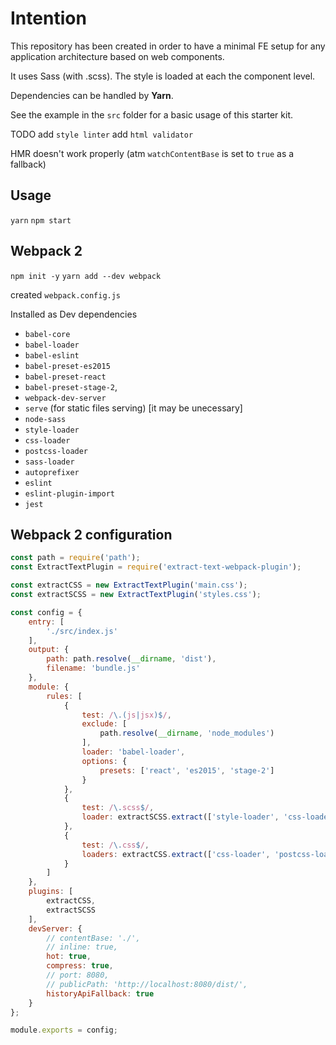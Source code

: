 # Intention

This repository has been created in order to have a minimal FE setup for any application architecture based on web components.

It uses Sass (with .scss). The style is loaded at each the component level.

Dependencies can be handled by **Yarn**.

See the example in the `src` folder for a basic usage of this starter kit.

TODO
add `style linter`
add `html validator`

HMR doesn't work properly (atm `watchContentBase` is set to `true` as a fallback)

## Usage
`yarn`
`npm start`

## Webpack 2

`npm init -y`
`yarn add --dev webpack`

created `webpack.config.js`

Installed as Dev dependencies
- `babel-core`
- `babel-loader`
- `babel-eslint`
- `babel-preset-es2015`
- `babel-preset-react`
- `babel-preset-stage-2`,
- `webpack-dev-server`
- `serve` (for static files serving) [it may be unecessary]
- `node-sass`
- `style-loader`
- `css-loader`
- `postcss-loader`
- `sass-loader`
- `autoprefixer`
- `eslint`
- `eslint-plugin-import`
- `jest`



## Webpack 2 configuration
```js
const path = require('path');
const ExtractTextPlugin = require('extract-text-webpack-plugin');

const extractCSS = new ExtractTextPlugin('main.css');
const extractSCSS = new ExtractTextPlugin('styles.css');

const config = {
    entry: [
        './src/index.js'
    ],
    output: {
        path: path.resolve(__dirname, 'dist'),
        filename: 'bundle.js'
    },
    module: {
        rules: [
            {
                test: /\.(js|jsx)$/,
                exclude: [
                    path.resolve(__dirname, 'node_modules')
                ],
                loader: 'babel-loader',
                options: {
                    presets: ['react', 'es2015', 'stage-2']
                }
            },
            {
                test: /\.scss$/,
                loader: extractSCSS.extract(['style-loader', 'css-loader', 'postcss-loader', 'sass-loader'])
            },
            {
                test: /\.css$/,
                loaders: extractCSS.extract(['css-loader', 'postcss-loader'])
            }
        ]
    },
    plugins: [
        extractCSS,
        extractSCSS
    ],
    devServer: {
        // contentBase: './',
        // inline: true,
        hot: true,
        compress: true,
        // port: 8080,
        // publicPath: 'http://localhost:8080/dist/',
        historyApiFallback: true
    }
};

module.exports = config;

```
